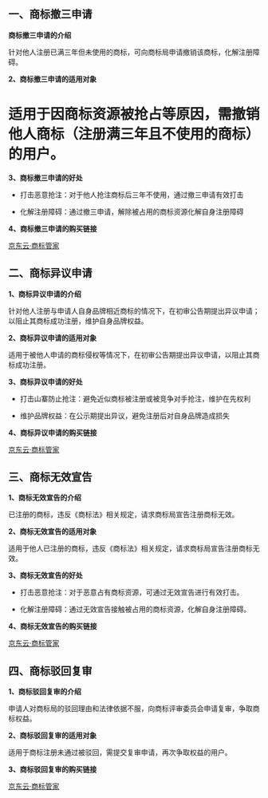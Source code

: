 ## 一、商标撤三申请

**商标撤三申请的介绍**

 针对他人注册已满三年但未使用的商标，可向商标局申请撤销该商标，化解注册障碍。

**2、商标撤三申请的适用对象**

  # 适用于因商标资源被抢占等原因，需撤销他人商标（注册满三年且不使用的商标）的用户。

**3、商标撤三申请的好处**

- 打击恶意抢注：对于他人抢注商标后三年不使用，通过撤三申请有效打击

- 化解注册障碍：通过撤三申请，解除被占用的商标资源化解自身注册障碍

**4、商标撤三申请的购买链接**

 [京东云·商标管家](https://www.jdcloud.com/cn/pages/shangbiaoguanjia)

## 二、商标异议申请
**1、商标异议申请的介绍**

  针对他人注册与申请人自身品牌相近商标的情况下，在初审公告期提出异议申请；以阻止其商标成功注册，维护自身品牌权益。

**2、商标异议申请的适用对象**

  适用于被他人申请的商标侵权等情况下，在初审公告期提出异议申请，以阻止其商标成功注册。

**3、商标异议申请的好处**

- 打击山寨防止抢注：避免近似商标被注册或被竞争对手抢注，维护在先权利

- 维护品牌权益：在公示期提出异议，避免注册后对自身品牌造成损失

**4、商标异议申请的购买链接**

 [京东云·商标管家](https://www.jdcloud.com/cn/pages/shangbiaoguanjia)


## 三、商标无效宣告

**1、商标无效宣告的介绍**

  已注册的商标，违反《商标法》相关规定，请求商标局宣告注册商标无效。

**2、商标无效宣告的适用对象**

  适用于他人已注册的商标，违反《商标法》相关规定，请求商标局宣告注册商标无效。

**3、商标无效宣告的好处**
- 打击恶意抢注：对于恶意占有商标资源，可通过无效宣告进行有效打击。

- 化解注册障碍：通过无效宣告接触被占用的商标资源，化解自身注册障碍。

**4、商标无效宣告的购买链接**

 [京东云·商标管家](https://www.jdcloud.com/cn/pages/shangbiaoguanjia)


## 四、商标驳回复审

**1、商标驳回复审的介绍**

申请人对商标局的驳回理由和法律依据不服，向商标评审委员会申请复审，争取商标权益。

**2、商标驳回复审的适用对象**

适用于商标注册未通过被驳回，需提交复审申请，再次争取权益的用户。

**3、商标驳回复审的购买链接**

 [京东云·商标管家](https://www.jdcloud.com/cn/pages/shangbiaoguanjia)
